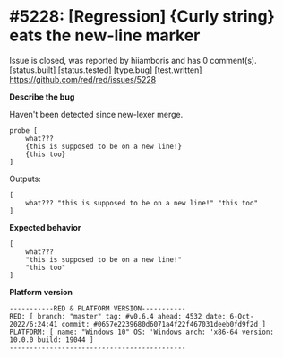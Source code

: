 
#5228: [Regression] {Curly string} eats the new-line marker
================================================================================
Issue is closed, was reported by hiiamboris and has 0 comment(s).
[status.built] [status.tested] [type.bug] [test.written]
<https://github.com/red/red/issues/5228>

**Describe the bug**

Haven't been detected since new-lexer merge.
```
probe [
	what???
	{this is supposed to be on a new line!}
	{this too}
]
```
Outputs:
```
[
    what??? "this is supposed to be on a new line!" "this too"
]
```

**Expected behavior**

```
[
    what???
    "this is supposed to be on a new line!"
    "this too"
]
```

**Platform version**

```
-----------RED & PLATFORM VERSION----------- 
RED: [ branch: "master" tag: #v0.6.4 ahead: 4532 date: 6-Oct-2022/6:24:41 commit: #0657e2239680d6071a4f22f467031deeb0fd9f2d ]
PLATFORM: [ name: "Windows 10" OS: 'Windows arch: 'x86-64 version: 10.0.0 build: 19044 ]
--------------------------------------------
```


